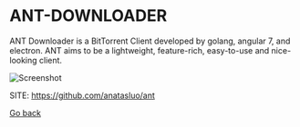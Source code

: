 # ANT-DOWNLOADER

 ANT Downloader is a BitTorrent Client developed by golang,
 angular 7, and electron. ANT aims to be a lightweight,
 feature-rich, easy-to-use and nice-looking client.
 
 ![Screenshot](https://appimage.github.io/database/ANT_Downloader/screenshot.png)
 
 SITE: https://github.com/anatasluo/ant

 [Go back](https://portable-linux-apps.github.io/apps.html)
